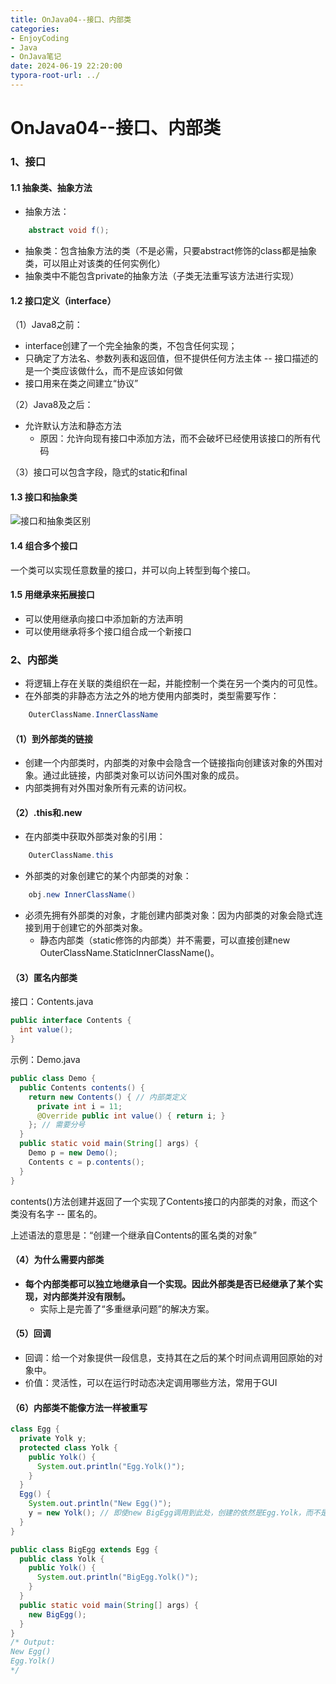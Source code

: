 ```yaml
---
title: OnJava04--接口、内部类
categories: 
- EnjoyCoding
- Java
- OnJava笔记
date: 2024-06-19 22:20:00
typora-root-url: ../ 
---
```


# OnJava04--接口、内部类

### 1、接口

#### 1.1 抽象类、抽象方法

- 抽象方法：

```java
    abstract void f();
```

- 抽象类：包含抽象方法的类（不是必需，只要abstract修饰的class都是抽象类，可以阻止对该类的任何实例化）
- 抽象类中不能包含private的抽象方法（子类无法重写该方法进行实现）

#### 1.2 接口定义（interface）

（1）Java8之前：

- interface创建了一个完全抽象的类，不包含任何实现；
- 只确定了方法名、参数列表和返回值，但不提供任何方法主体 -- 接口描述的是一个类应该做什么，而不是应该如何做
- 接口用来在类之间建立“协议”

（2）Java8及之后：

- 允许默认方法和静态方法
  - 原因：允许向现有接口中添加方法，而不会破坏已经使用该接口的所有代码

（3）接口可以包含字段，隐式的static和final

#### 1.3 接口和抽象类

![接口和抽象类区别](https://lics-blogs-1258546254.cos.ap-nanjing.myqcloud.com/images/OnJava/image-20240619225139980.png)

#### 1.4 组合多个接口

一个类可以实现任意数量的接口，并可以向上转型到每个接口。

#### 1.5 用继承来拓展接口

- 可以使用继承向接口中添加新的方法声明
- 可以使用继承将多个接口组合成一个新接口



### 2、内部类

- 将逻辑上存在关联的类组织在一起，并能控制一个类在另一个类内的可见性。
- 在外部类的非静态方法之外的地方使用内部类时，类型需要写作：

```java
    OuterClassName.InnerClassName
```

#### （1）到外部类的链接

- 创建一个内部类时，内部类的对象中会隐含一个链接指向创建该对象的外围对象。通过此链接，内部类对象可以访问外围对象的成员。
- 内部类拥有对外围对象所有元素的访问权。

#### （2）.this和.new

- 在内部类中获取外部类对象的引用：

```java
    OuterClassName.this
```

- 外部类的对象创建它的某个内部类的对象：

```java
    obj.new InnerClassName()
```

- 必须先拥有外部类的对象，才能创建内部类对象：因为内部类的对象会隐式连接到用于创建它的外部类对象。
  - 静态内部类（static修饰的内部类）并不需要，可以直接创建new OuterClassName.StaticInnerClassName()。

#### （3）匿名内部类

接口：Contents.java

```java
public interface Contents {
  int value();
}
```

示例：Demo.java

```java
public class Demo {
  public Contents contents() {
    return new Contents() { // 内部类定义
      private int i = 11;
      @Override public int value() { return i; }
    }; // 需要分号
  }
  public static void main(String[] args) {
    Demo p = new Demo();
    Contents c = p.contents();
  }
}
```

contents()方法创建并返回了一个实现了Contents接口的内部类的对象，而这个类没有名字 -- 匿名的。

上述语法的意思是：“创建一个继承自Contents的匿名类的对象”

#### （4）为什么需要内部类

- **每个内部类都可以独立地继承自一个实现。因此外部类是否已经继承了某个实现，对内部类并没有限制。**
  - 实际上是完善了“多重继承问题”的解决方案。

#### （5）回调

- 回调：给一个对象提供一段信息，支持其在之后的某个时间点调用回原始的对象中。
- 价值：灵活性，可以在运行时动态决定调用哪些方法，常用于GUI

#### （6）内部类不能像方法一样被重写

```java
class Egg {
  private Yolk y;
  protected class Yolk {
    public Yolk() {
      System.out.println("Egg.Yolk()");
    }
  }
  Egg() {
    System.out.println("New Egg()");
    y = new Yolk(); // 即使new BigEgg调用到此处，创建的依然是Egg.Yolk，而不是BigEgg.Yolk
  }
}

public class BigEgg extends Egg {
  public class Yolk {
    public Yolk() {
      System.out.println("BigEgg.Yolk()");
    }
  }
  public static void main(String[] args) {
    new BigEgg();
  }
}
/* Output:
New Egg()
Egg.Yolk()
*/

```

